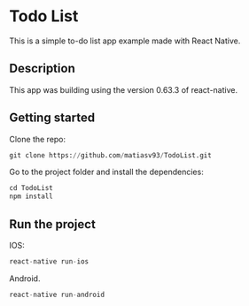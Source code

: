 # Todo List

This is a simple to-do list app example made with React Native.

## Description
This app was building using the version 0.63.3 of react-native.

## Getting started

Clone the repo:

```python
git clone https://github.com/matiasv93/TodoList.git
```

Go to the project folder and install the dependencies:

```python
cd TodoList
npm install
```

## Run the project

IOS:

```python
react-native run-ios
```

Android.

```python
react-native run-android
```